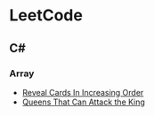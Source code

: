 # LeetCode

## C#

### Array

* [Reveal Cards In Increasing Order](https://github.com/kims07231992/LeetCode/tree/master/Array/Medium/Reveal_Cards_In_Increasing_Order)
* [Queens That Can Attack the King](https://github.com/kims07231992/LeetCode/tree/master/Array/Medium/Queens_That_Can_Attack_the_King)
